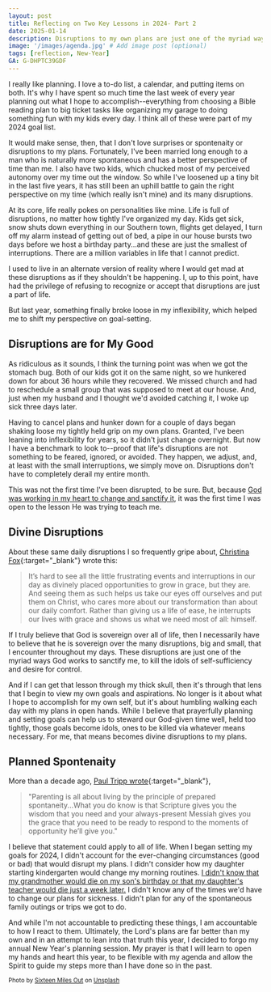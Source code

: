 ```yaml
---
layout: post
title: Reflecting on Two Key Lessons in 2024- Part 2
date: 2025-01-14
description: Disruptions to my own plans are just one of the myriad ways God works to sanctify me.
image: '/images/agenda.jpg' # Add image post (optional)
tags: [reflection, New-Year]
GA: G-DHPTC39GDF
---
```


I really like planning. I love a to-do list, a calendar, and putting items on both. It's why I have spent so much time the last week of every year planning out what I hope to accomplish--everything from choosing a Bible reading plan to big ticket tasks like organizing my garage to doing something fun with my kids every day. I think all of these were part of my 2024 goal list. 

It would make sense, then, that I don't love surprises or spontenaity or disruptions to my plans. Fortunately, I've been married long enough to a man who is naturally more spontaneous and has a better perspective of time than me. I also have two kids, which chucked most of my perceived autonomy over my time out the window. So while I've loosened up a tiny bit in the last five years, it has still been an uphill battle to gain the right perspective on my time (which really isn't mine) and its many disruptions.

At its core, life really pokes on personalities like mine. Life is full of disruptions, no matter how tightly I've organized my day. Kids get sick, snow shuts down everything in our Southern town, flights get delayed, I turn off my alarm instead of getting out of bed, a pipe in our house bursts two days before we host a birthday party...and these are just the smallest of interruptions. There are a million variables in life that I cannot predict. 

I used to live in an alternate version of reality where I would get mad at these disruptions as if they shouldn't be happening. I, up to this point, have had the privilege of refusing to recognize or accept that disruptions are just a part of life. 

But last year, something finally broke loose in my inflexibility, which helped me to shift my perspective on goal-setting.

## Disruptions are for My Good

As ridiculous as it sounds, I think the turning point was when we got the stomach bug. Both of our kids got it on the same night, so we hunkered down for about 36 hours while they recovered. We missed church and had to reschedule a small group that was supposed to meet at our house. And, just when my husband and I thought we'd avoided catching it, I woke up sick three days later. 

Having to cancel plans and hunker down for a couple of days began shaking loose my tightly held grip on my own plans. Granted, I've been leaning into inflexibility for years, so it didn't just change overnight. But now I have a benchmark to look to--proof that life's disruptions are not something to be feared, ignored, or avoided. They happen, we adjust, and, at least with the small interruptions, we simply move on. Disruptions don't have to completely derail my entire month.

This was not the first time I've been disrupted, to be sure. But, because [God was working in my heart to change and sanctify it](https://www.meredithcook.net/reflections-on-2024-part-1), it was the first time I was open to the lesson He was trying to teach me. 

## Divine Disruptions

About these same daily disruptions I so frequently gripe about, [Christina Fox](https://www.desiringgod.org/articles/when-god-interrupts-your-plans){:target="_blank"} wrote this:

> It’s hard to see all the little frustrating events and interruptions in our day as divinely placed opportunities to grow in grace, but they are. And seeing them as such helps us take our eyes off ourselves and put them on Christ, who cares more about our transformation than about our daily comfort. Rather than giving us a life of ease, he interrupts our lives with grace and shows us what we need most of all: himself.

If I truly believe that God is sovereign over all of life, then I necessarily have to believe that he is sovereign over the many disruptions, big and small, that I encounter throughout my days. These disruptions are just one of the myriad ways God works to sanctify me, to kill the idols of self-sufficiency and desire for control.

And if I can get that lesson through my thick skull, then it's through that lens that I begin to view my own goals and aspirations. No longer is it about what I hope to accomplish for my own self, but it's about humbling walking each day with my plans in open hands. While I believe that prayerfully planning and setting goals can help us to steward our God-given time well, held too tightly, those goals become idols, ones to be killed via whatever means necessary. For me, that means becomes divine disruptions to my plans. 

## Planned Spontenaity
More than a decade ago, [Paul Tripp wrote](https://www.paultripp.com/articles/posts/parenting-its-never-an-interruption){:target="_blank"}, 

> "Parenting is all about living by the principle of prepared spontaneity...What you do know is that Scripture gives you the wisdom that you need and your always-present Messiah gives you the grace that you need to be ready to respond to the moments of opportunity he’ll give you." 

I believe that statement could apply to all of life. When I began setting my goals for 2024, I didn't account for the ever-changing circumstances (good or bad) that would disrupt my plans. I didn't consider how my daughter starting kindergarten would change my morning routines. [I didn't know that my grandmother would die on my son's birthday or that my daughter's teacher would die just a week later.](https://www.meredithcook.net/a-parenting-moment-i-hoped-would-come-later) I didn't know any of the times we'd have to change our plans for sickness. I didn't plan for any of the spontaneous family outings or trips we got to do.  

And while I'm not accountable to predicting these things, I am accountable to how I react to them. Ultimately, the Lord's plans are far better than my own and in an attempt to lean into that truth this year, I decided to forgo my annual New Year's planning session. My prayer is that I will learn to open my hands and heart this year, to be flexible with my agenda and allow the Spirit to guide my steps more than I have done so in the past. 

<sub>Photo by <a href="https://unsplash.com/@sixteenmilesout?utm_content=creditCopyText&utm_medium=referral&utm_source=unsplash">Sixteen Miles Out</a> on <a href="https://unsplash.com/photos/white-and-purple-floral-notebook-beside-white-ceramic-mug-QEDXUT5wopo?utm_content=creditCopyText&utm_medium=referral&utm_source=unsplash">Unsplash</a></sub>